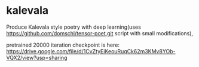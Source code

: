# kalevala
Produce Kalevala style poetry with deep learning(uses https://github.com/domschl/tensor-poet.git script with small modifications),

pretrained 20000 iteration checkpoint is here:
https://drive.google.com/file/d/1CvZtyEiKeouRuqCk62m3KMv8YOb-VQX2/view?usp=sharing
